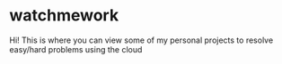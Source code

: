 # watchmework
Hi! This is where you can view some of my personal projects to resolve easy/hard problems using the cloud
